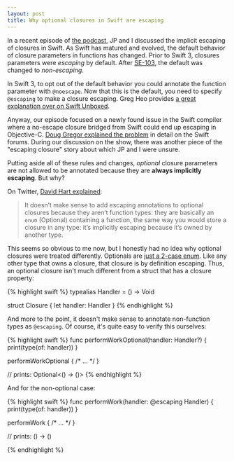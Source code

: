 ```yaml
---
layout: post
title: Why optional closures in Swift are escaping
---
```


In a recent episode of [the podcast](https://spec.fm/podcasts/swift-unwrapped/144991), JP and I discussed the implicit escaping of closures in Swift. As Swift has matured and evolved, the default behavior of closure parameters in functions has changed. Prior to Swift 3, closures parameters were *escaping* by default. After [SE-103](https://github.com/apple/swift-evolution/blob/master/proposals/0103-make-noescape-default.md), the default was changed to *non-escaping*.

<!--excerpt-->

In Swift 3, to opt out of the default behavior you could annotate the function parameter with `@noescape`. Now that this is the default, you need to specify `@escaping` to make a closure escaping. Greg Heo provides [a great explanation over on Swift Unboxed](https://swiftunboxed.com/lang/closures-escaping-noescape-swift3/).

Anyway, our episode focused on a newly found issue in the Swift compiler where a no-escape closure bridged from Swift could end up escaping in Objective-C. [Doug Gregor explained the problem](https://forums.swift.org/t/implicit-escaping-of-closures-via-objective-c/12025) in detail on the Swift forums. During our discussion on the show, there was another piece of the "escaping closure" story about which JP and I were unsure.

Putting aside all of these rules and changes, *optional* closure parameters are not allowed to be annotated because they are **always implicitly escaping**. But why?

On Twitter, [David Hart explained](https://twitter.com/dhartbit/status/998605843846311942):

> It doesn’t make sense to add escaping annotations to optional closures because they aren’t function types: they are basically an `enum` (Optional) containing a function, the same way you would store a closure in any type: it’s implicitly escaping because it’s owned by another type.

This seems so obvious to me now, but I honestly had no idea why optional closures were treated differently. Optionals are [just a 2-case enum](https://github.com/apple/swift/blob/master/stdlib/public/core/Optional.swift#L122-L133). Like any other type that owns a closure, that closure is by definition escaping. Thus, an optional closure isn't much different from a struct that has a closure property:

{% highlight swift %}
typealias Handler = () -> Void

struct Closure {
    let handler: Handler
}
{% endhighlight %}

And more to the point, it doesn't make sense to annotate non-function types as `@escaping`. Of course, it's quite easy to verify this ourselves:

{% highlight swift %}
func performWorkOptional(handler: Handler?) {
    print(type(of: handler))
}

performWorkOptional { /* ... */ }

// prints: Optional<() -> ()>
{% endhighlight %}

And for the non-optional case:

{% highlight swift %}
func performWork(handler: @escaping Handler) {
    print(type(of: handler))
}

performWork { /* ... */ }

// prints: () -> ()

{% endhighlight %}
